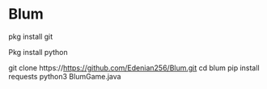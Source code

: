 # Blum
pkg install git

Pkg install python

git clone https://https://github.com/Edenian256/Blum.git
    cd blum
    pip install requests
    python3 BlumGame.java 
